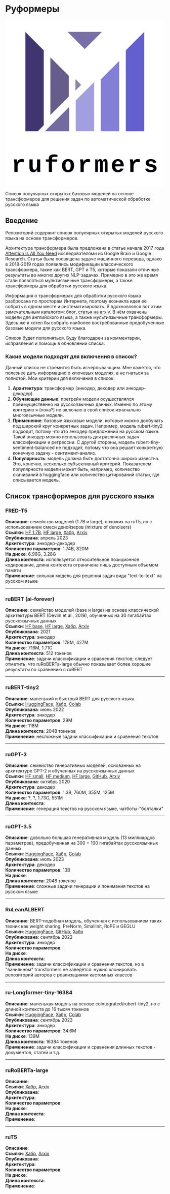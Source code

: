 # Руформеры

![logo_cr.png](logo_cr.png)  

Список популярных открытых базовых моделей на основе трансформеров для решения задач по автоматической обработке русского языка

## Введение

Репозиторий содержит список популярных открытых моделей русского языка на основе трансформеров.

Архитектура трансформера была предложена в статье начала 2017 года [Attention is All You Need](https://arxiv.org/abs/1706.03762) исследователями из Google Brain и Google Research. Статья была посвящена задаче машинного перевода, однако в 2018-2019 годах появились модификации классического трансформера, такие как BERT, GPT и T5, которые показали отличные результаты во многих других NLP-задачах. Примерно в это же время стали появляться мультиязычные трансформеры, а также трансформеры для обработки русского языка.

Информация о трансформерах для обработки русского языка разбросана по просторам Интернета, поэтому возникла идея её собрать в одном месте и систематизировать. Я вдохновлялся вот этим замечательным каталогом: [блог](https://amatriain.net/blog/transformer-models-an-introduction-and-catalog-2d1e9039f376/), [статья на arxiv](https://arxiv.org/abs/2302.07730).
В нём охвачены модели для английского языка, а также мультиязычные трансформеры. Здесь же я хотел бы собрать наиболее востребованные предобученные базовые модели для русского языка.

Список будет пополняться. Буду благодарен за комментарии, исправления и помощь в обновлении списка.

### Какие модели подходят для включения в список?  

Данный список не стремится быть исчерпывающим. Мне кажется, что полезнее дать информацию о ключевых моделях, а не гнаться за полнотой. Мои критерии для включения в список:

1. **Архитектура**: трансформер (энкодер, декодер или энкодер-декодер).
2. **Обучающие данные**: претрейн модели осуществлялся преимущественно на русскоязычных данных. Именно по этому критерию я (пока?) не включаю в свой список изначально многоязычные модели.
3. **Применение**: базовые языковые модели, которые можно дообучать под широкий круг конкретных задач. Например, модель rubert-tiny2 подходит, потому что это энкодер предложений на русском языке. Такой энкодер можно использовать для различных задач классификации и регрессии. С другой стороны, модель rubert-tiny-sentiment-balanced не подходит, потому что она решает конкретную конечную задачу - сентимент-анализ.
4. **Популярность**: модель должна быть достаточно широко известна. Это, конечно, несколько субъективный критерий. Показателем популярности модели может быть, например, количество скачиваний в huggingface или количество цитирований статьи, где описывается модель.

## Список трансформеров для русского языка

### FRED-T5

**Описание**: семейство моделей (1.7B и large), похожих на ruT5, но с использованием смеси денойзеров (mixture of denoisers)  
**Ссылки**: [HF 1.7B](https://huggingface.co/ai-forever/FRED-T5-1.7B),
[HF large](https://huggingface.co/ai-forever/FRED-T5-large),
[Хабр](https://habr.com/ru/companies/sberdevices/articles/730088/),
[Arxiv](https://arxiv.org/abs/2309.10931)  
**Опубликована**: апрель 2023  
**Архитектура**: энкодер-декодер  
**Количество параметров**: 1.74B, 820M  
**На диске**: 6.96G, 3.28G  
**Длина контекста**: используется относительное позиционное кодирование, длина контекста ограничена лишь доступным объемом памяти  
**Применение**: сильная модель для решения задач вида "text-to-text" на русском языке  

---

### ruBERT (ai-forever)

**Описание**: семейство моделей (base и large) на основе классической архитектуры BERT (Devlin et al., 2019), обученных на 30 гигабайтах русскоязычных данных  
**Ссылки**: [HF base](https://huggingface.co/ai-forever/ruBert-base),
[HF large](https://huggingface.co/ai-forever/ruBert-large),
[Хабр](https://habr.com/ru/companies/sberbank/articles/567776/),
[Arxiv](https://arxiv.org/abs/2309.10931)  
**Опубликована**: 2021  
**Архитектура**: энкодер  
**Количество параметров**: 178M, 427M  
**На диске**: 716M, 1.71G  
**Длина контекста**: 512 токенов  
**Применение**: задачи классификации и сравнения текстов; следует отметить, что ruRoBERTa-large обычно показывает более хорошие результаты по сравнению с ruBERT  

---

### ruBERT-tiny2

**Описание**: маленький и быстрый BERT для русского языка  
**Ссылки**: [HuggingFace](https://huggingface.co/cointegrated/rubert-tiny2),
[Хабр](https://habr.com/ru/articles/669674/),
[Colab](https://colab.research.google.com/drive/1mSWfIQ6PIlteLVZ9DKKpcorycgLIKZLf?usp=sharing)  
**Опубликована**: июнь 2022  
**Архитектура**: энкодер  
**Количество параметров**: 29M  
**На диске**: 118М  
**Длина контекста**: 2048 токенов  
**Применение**: несложные задачи классификации и сравнения текстов

---

### ruGPT-3

**Описание**: семейство генеративных моделей, основанных на архитектуре GPT-2 и обученных на русскоязычных данных  
**Ссылки**: [HF small](https://huggingface.co/ai-forever/rugpt3small_based_on_gpt2),
[HF medium](https://huggingface.co/ai-forever/rugpt3medium_based_on_gpt2),
[HF large](https://huggingface.co/ai-forever/rugpt3large_based_on_gpt2),
[GitHub](https://github.com/ai-forever/ru-gpts?ysclid=lo5qq6e7w5304929210),
[Arxiv](https://arxiv.org/abs/2309.10931)  
**Опубликована**: октябрь 2020  
**Архитектура**: декодер  
**Количество параметров**: 1.3B, 760M, 355M, 125M  
**На диске**: ?, ?, 1.73G, 551M  
**Длина контекста**:  
**Применение**: генерация текстов на русском языке, чатботы-"болталки"  

---

### ruGPT-3.5

**Описание**: довольно большая генеративная модель (13 миллиардов параметров), предобученная на 300 + 100 гигабайтах русскоязычных данных  
**Ссылки**: [HuggingFace](https://huggingface.co/ai-forever/ruGPT-3.5-13B), 
[Хабр](https://habr.com/ru/companies/sberbank/articles/746736/),
[Colab](https://colab.research.google.com/drive/1KyDX_D-rsKN8qpIvo3YMXSYmT3poaBGN)  
**Опубликована**: июль 2023  
**Архитектура**: декодер  
**Количество параметров**: 13B  
**На диске**:  
**Длина контекста**: 2048 токенов  
**Применение**: сложные задачи генерации и понимания текстов на русском языке  

---

### RuLeanALBERT

**Описание**: BERT-подобная модель, обученная с использованием таких техник как weight sharing, PreNorm, SmallInit, RoPE и GEGLU  
**Ссылки**: [HuggingFace](https://huggingface.co/yandex/RuLeanALBERT),
[GitHub](https://github.com/yandex-research/RuLeanALBERT),
[Хабр](https://habr.com/ru/companies/yandex/articles/688234/)  
**Опубликована**: сентябрь 2022  
**Архитектура**: энкодер  
**Количество параметров**:  
**На диске**:  
**Длина контекста**:  
**Применение**: задачи классификации и сравнения текстов, но в "ванильном" transformers не заведётся: нужно клонировать репозиторий авторов с реализациями кастомных классов  

---

### ru-Longformer-tiny-16384

**Описание**: маленькая модель на основе cointegrated/rubert-tiny2, но с длиной контекста до 16 тысяч токенов  
**Ссылки**: [HuggingFace](https://huggingface.co/kazzand/ru-longformer-tiny-16384),
[Хабр](https://habr.com/ru/companies/ru_mts/articles/761116/),
[Colab](https://colab.research.google.com/drive/1qownYBbct6sZkP3kACXeSDijg0Q1nxBo?usp=sharing)  
**Опубликована**: сентябрь 2023  
**Архитектура**: энкодер  
**Количество параметров**: 34.6М  
**На диске**: 139М  
**Длина контекста**: 16384 токенов  
**Применение**: задачи классификации и сравнения длинных текстов - документов, статей и т.д.  

---

### ruRoBERTa-large

**Описание**:  
**Ссылки**: [Хабр](https://habr.com/ru/companies/sberbank/articles/567776/),
[Arxiv](https://arxiv.org/abs/2309.10931)  
**Опубликована**:  
**Архитектура**:  
**Количество параметров**:  
**На диске**:  
**Длина контекста**:  
**Применение**:  

---

### ruT5

**Описание**:  
**Ссылки**: [Хабр](https://habr.com/ru/companies/sberbank/articles/567776/),
[Arxiv](https://arxiv.org/abs/2309.10931)  
**Опубликована**:  
**Архитектура**:  
**Количество параметров**:  
**На диске**:  
**Длина контекста**:  
**Применение**:  
